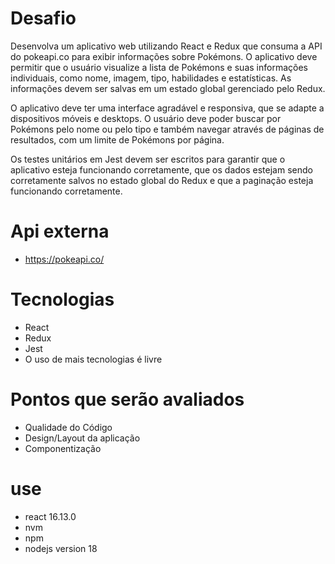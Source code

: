 # Desafio
Desenvolva um aplicativo web utilizando React e Redux que consuma a API do pokeapi.co para exibir informações sobre Pokémons. O aplicativo deve permitir que o usuário visualize a lista de Pokémons e suas informações individuais, como nome, imagem, tipo, habilidades e estatísticas. As informações devem ser salvas em um estado global gerenciado pelo Redux.

O aplicativo deve ter uma interface agradável e responsiva, que se adapte a dispositivos móveis e desktops. O usuário deve poder buscar por Pokémons pelo nome ou pelo tipo e também navegar através de páginas de resultados, com um limite de Pokémons por página.

Os testes unitários em Jest devem ser escritos para garantir que o aplicativo esteja funcionando corretamente, que os dados estejam sendo corretamente salvos no estado global do Redux e que a paginação esteja funcionando corretamente.

# Api externa
* https://pokeapi.co/

# Tecnologias
* React
* Redux
* Jest
* O uso de mais tecnologias é livre

# Pontos que serão avaliados
* Qualidade do Código
* Design/Layout da aplicação
* Componentização

# use
* react 16.13.0
* nvm
* npm
* nodejs version 18
